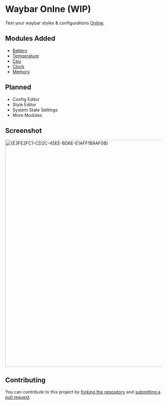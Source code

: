 # Waybar Onlne (WIP)

Test your waybar styles & configurations [Online](https://supertigerdev.github.io/waybar-online/).

## Modules Added

- [Battery](https://github.com/SupertigerDev/waybar-online/blob/main/src/routes/waybar/modules/battery.ts)
- [Temperature](https://github.com/SupertigerDev/waybar-online/blob/main/src/routes/waybar/modules/temperature.ts)
- [Cpu](https://github.com/SupertigerDev/waybar-online/blob/main/src/routes/waybar/modules/cpu.ts)
- [Clock](https://github.com/SupertigerDev/waybar-online/blob/main/src/routes/waybar/modules/clock.ts)
- [Memory](https://github.com/SupertigerDev/waybar-online/blob/main/src/routes/waybar/modules/memory.ts)

## Planned

- Config Editor
- Style Editor
- System State Settings
- More Modules

## Screenshot

<img width="991" height="731" alt="{E3FE2FC1-CD2C-45EE-BD6E-E1AFF1B9AF0B}" src="https://github.com/user-attachments/assets/4e6de795-7db4-4f89-8a86-9ed3c2e6407d" />

## Contributing

You can contribute to this project by [forking the repository](https://github.com/SupertigerDev/waybar-online) and [submitting a pull request](https://github.com/SupertigerDev/waybar-online/pulls).
